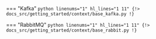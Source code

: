 === "Kafka"
    ```python linenums="1" hl_lines="1 11"
    {!> docs_src/getting_started/context/base_kafka.py !}
    ```

=== "RabbitMQ"
    ```python linenums="1" hl_lines="1 11"
    {!> docs_src/getting_started/context/base_rabbit.py !}
    ```